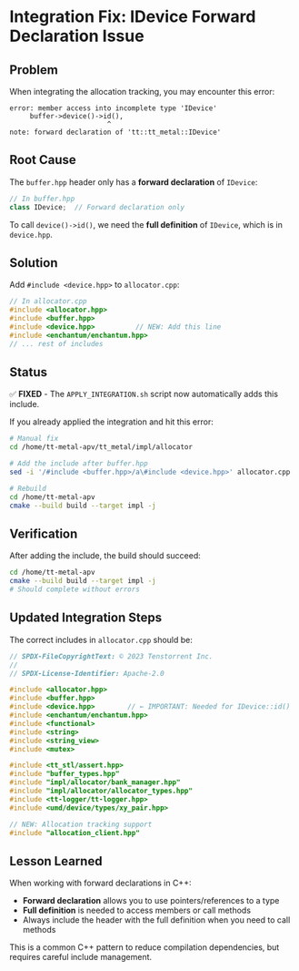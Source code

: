 # Integration Fix: IDevice Forward Declaration Issue

## Problem

When integrating the allocation tracking, you may encounter this error:

```
error: member access into incomplete type 'IDevice'
     buffer->device()->id(),
                        ^
note: forward declaration of 'tt::tt_metal::IDevice'
```

## Root Cause

The `buffer.hpp` header only has a **forward declaration** of `IDevice`:

```cpp
// In buffer.hpp
class IDevice;  // Forward declaration only
```

To call `device()->id()`, we need the **full definition** of `IDevice`, which is in `device.hpp`.

## Solution

Add `#include <device.hpp>` to `allocator.cpp`:

```cpp
// In allocator.cpp
#include <allocator.hpp>
#include <buffer.hpp>
#include <device.hpp>          // NEW: Add this line
#include <enchantum/enchantum.hpp>
// ... rest of includes
```

## Status

✅ **FIXED** - The `APPLY_INTEGRATION.sh` script now automatically adds this include.

If you already applied the integration and hit this error:

```bash
# Manual fix
cd /home/tt-metal-apv/tt_metal/impl/allocator

# Add the include after buffer.hpp
sed -i '/#include <buffer.hpp>/a\#include <device.hpp>' allocator.cpp

# Rebuild
cd /home/tt-metal-apv
cmake --build build --target impl -j
```

## Verification

After adding the include, the build should succeed:

```bash
cd /home/tt-metal-apv
cmake --build build --target impl -j
# Should complete without errors
```

## Updated Integration Steps

The correct includes in `allocator.cpp` should be:

```cpp
// SPDX-FileCopyrightText: © 2023 Tenstorrent Inc.
//
// SPDX-License-Identifier: Apache-2.0

#include <allocator.hpp>
#include <buffer.hpp>
#include <device.hpp>        // ← IMPORTANT: Needed for IDevice::id()
#include <enchantum/enchantum.hpp>
#include <functional>
#include <string>
#include <string_view>
#include <mutex>

#include <tt_stl/assert.hpp>
#include "buffer_types.hpp"
#include "impl/allocator/bank_manager.hpp"
#include "impl/allocator/allocator_types.hpp"
#include <tt-logger/tt-logger.hpp>
#include <umd/device/types/xy_pair.hpp>

// NEW: Allocation tracking support
#include "allocation_client.hpp"
```

## Lesson Learned

When working with forward declarations in C++:
- **Forward declaration** allows you to use pointers/references to a type
- **Full definition** is needed to access members or call methods
- Always include the header with the full definition when you need to call methods

This is a common C++ pattern to reduce compilation dependencies, but requires careful include management.
